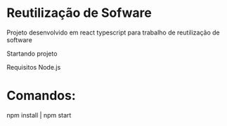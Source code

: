# Reutilização de Sofware
Projeto desenvolvido em react typescript para trabalho de reutilização de software

Startando projeto

Requisitos Node.js

# Comandos:
npm install |
npm start
